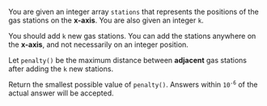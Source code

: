 You are given an integer array `stations` that represents the positions of the gas stations on the **x-axis**. You are also given an integer `k`.

You should add `k` new gas stations. You can add the stations anywhere on the **x-axis**, and not necessarily on an integer position.

Let `penalty()` be the maximum distance between **adjacent** gas stations after adding the `k` new stations.

Return the smallest possible value of `penalty()`. Answers within <code>10<sup>-6</sup></code> of the actual answer will be accepted.